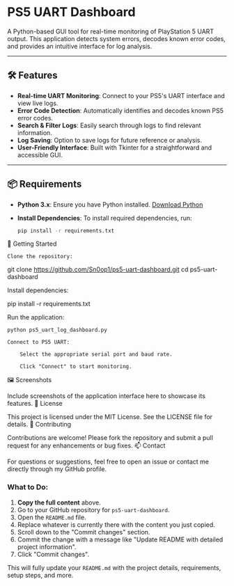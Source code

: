 # PS5 UART Dashboard

A Python-based GUI tool for real-time monitoring of PlayStation 5 UART output. This application detects system errors, decodes known error codes, and provides an intuitive interface for log analysis.

---

## 🛠️ Features

- **Real-time UART Monitoring**: Connect to your PS5's UART interface and view live logs.
- **Error Code Detection**: Automatically identifies and decodes known PS5 error codes.
- **Search & Filter Logs**: Easily search through logs to find relevant information.
- **Log Saving**: Option to save logs for future reference or analysis.
- **User-Friendly Interface**: Built with Tkinter for a straightforward and accessible GUI.

---

## 📦 Requirements

- **Python 3.x**: Ensure you have Python installed. [Download Python](https://www.python.org/downloads/)
- **Install Dependencies**: To install required dependencies, run:
  
  ```bash
  pip install -r requirements.txt

🚀 Getting Started

    Clone the repository:

git clone https://github.com/Sn0op1/ps5-uart-dashboard.git
cd ps5-uart-dashboard

Install dependencies:

pip install -r requirements.txt

Run the application:

    python ps5_uart_log_dashboard.py

    Connect to PS5 UART:

        Select the appropriate serial port and baud rate.

        Click "Connect" to start monitoring.

🖼️ Screenshots

Include screenshots of the application interface here to showcase its features.
📄 License

This project is licensed under the MIT License. See the LICENSE file for details.
🤝 Contributing

Contributions are welcome! Please fork the repository and submit a pull request for any enhancements or bug fixes.
📫 Contact

For questions or suggestions, feel free to open an issue or contact me directly through my GitHub profile.


### What to Do:

1. **Copy the full content** above.
2. Go to your GitHub repository for `ps5-uart-dashboard`.
3. Open the `README.md` file.
4. Replace whatever is currently there with the content you just copied.
5. Scroll down to the "Commit changes" section.
6. Commit the change with a message like "Update README with detailed project information".
7. Click "Commit changes".

This will fully update your `README.md` with the project details, requirements, setup steps, and more.
